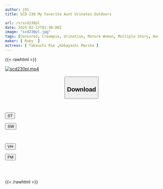 ```yaml
---
author: j91
title: SCD-230 My Favorite Aunt Urinates Outdoors

url: /v/scd230pl
date: 2024-02-17T01:40:00Z
image: "scd230pl.jpg"
tags: [Censored, Creampie, Urination, Mature Woman, Multiple Story, Aunt	]
maker: [ Ruby  ]
actress: [ Takeuchi Rie ,Kobayashi Marika ]
---
```



{{< rawhtml >}}

<div class="video" data-videoid="MrD2B8WMgBi0ml">
    <a href="javascript:;">
        <img src="/v/scd230pl/scd230pl.jpg" width="WIDTH" height="HEIGHT" alt="scd230pl.mp4" loading="lazy">
    </a>
</div>

<script type="text/javascript" src="https://j91.asia/asset/on-demand-st.js"></script>

<br>
  <link rel="stylesheet" href="https://j91.asia/asset/bs5.css">
  
  <center>
  <button class="btn btn-primary" type="button" data-bs-toggle="collapse" data-bs-target=".multi-collapse" aria-expanded="false" aria-controls="multiCollapseExample1 multiCollapseExample2"><h2>Download</h2></button></center>
</p>
<div class="row">
  <div class="col">
    <div class="collapse multi-collapse" id="multiCollapseExample1">
      <div class="card card-body">
	      	      <br>
<div class="buttons">  
<p><a href="https://streamtape.to/v/MrD2B8WMgBi0ml" target="_blank"><button class="btn-hover color-3"><i class="fa fa-download"></i> ST</button></a></p>
<p><a href="https://cdnwish.com/lgdlbeka1r76" target="_blank"><button class="btn-hover color-2"><i class="fa fa-download"></i> SW</button></a></p></div>
    </div>
  </div>
</div>
  <div class="col">
    <div class="collapse multi-collapse" id="multiCollapseExample2">
      <div class="card card-body">
	      <br>
<div class="buttons">
<p><a href="https://vidhidepro.com/f/2eia2yqipa8t"><button class="btn-hover color-9"><i class="fa fa-download"></i> VH</button></a></p>
<p><a href="https://filemoon.sx/d/zpa31meutgk2"><button class="btn-hover color-8"><i class="fa fa-download"></i> FM</button></a></p></div>
<br><br>
      </div>
    </div>
  </div>
</div>

{{< /rawhtml >}}